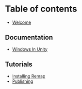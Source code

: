# Table of contents

* [Welcome](README.md)

## Documentation
* [Windows In Unity](Documentation/unity-windows.md)

## Tutorials

* [Installing Remap](tutorials/installing-remap.md)
* [Publishing](tutorials/publishing-remap.md)
